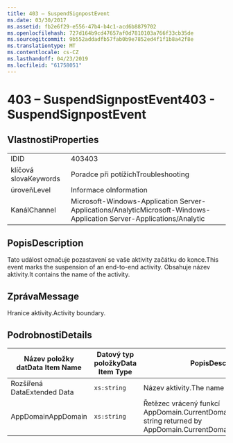 ```yaml
---
title: 403 – SuspendSignpostEvent
ms.date: 03/30/2017
ms.assetid: fb2e6f29-e556-47b4-b4c1-acd6b8879702
ms.openlocfilehash: 727d164b9cd47657af0d7810103a766f33cb35de
ms.sourcegitcommit: 9b552addadfb57fab0b9e7852ed4f1f1b8a42f8e
ms.translationtype: MT
ms.contentlocale: cs-CZ
ms.lasthandoff: 04/23/2019
ms.locfileid: "61758051"
---
```

# <a name="403---suspendsignpostevent"></a><span data-ttu-id="c3527-102">403 – SuspendSignpostEvent</span><span class="sxs-lookup"><span data-stu-id="c3527-102">403 - SuspendSignpostEvent</span></span>
## <a name="properties"></a><span data-ttu-id="c3527-103">Vlastnosti</span><span class="sxs-lookup"><span data-stu-id="c3527-103">Properties</span></span>  
  
|||  
|-|-|  
|<span data-ttu-id="c3527-104">ID</span><span class="sxs-lookup"><span data-stu-id="c3527-104">ID</span></span>|<span data-ttu-id="c3527-105">403</span><span class="sxs-lookup"><span data-stu-id="c3527-105">403</span></span>|  
|<span data-ttu-id="c3527-106">klíčová slova</span><span class="sxs-lookup"><span data-stu-id="c3527-106">Keywords</span></span>|<span data-ttu-id="c3527-107">Poradce při potížích</span><span class="sxs-lookup"><span data-stu-id="c3527-107">Troubleshooting</span></span>|  
|<span data-ttu-id="c3527-108">úroveň</span><span class="sxs-lookup"><span data-stu-id="c3527-108">Level</span></span>|<span data-ttu-id="c3527-109">Informace o</span><span class="sxs-lookup"><span data-stu-id="c3527-109">Information</span></span>|  
|<span data-ttu-id="c3527-110">Kanál</span><span class="sxs-lookup"><span data-stu-id="c3527-110">Channel</span></span>|<span data-ttu-id="c3527-111">Microsoft-Windows-Application Server-Applications/Analytic</span><span class="sxs-lookup"><span data-stu-id="c3527-111">Microsoft-Windows-Application Server-Applications/Analytic</span></span>|  
  
## <a name="description"></a><span data-ttu-id="c3527-112">Popis</span><span class="sxs-lookup"><span data-stu-id="c3527-112">Description</span></span>  
 <span data-ttu-id="c3527-113">Tato událost označuje pozastavení se vaše aktivity začátku do konce.</span><span class="sxs-lookup"><span data-stu-id="c3527-113">This event marks the suspension of an end-to-end activity.</span></span> <span data-ttu-id="c3527-114">Obsahuje název aktivity.</span><span class="sxs-lookup"><span data-stu-id="c3527-114">It contains the name of the activity.</span></span>  
  
## <a name="message"></a><span data-ttu-id="c3527-115">Zpráva</span><span class="sxs-lookup"><span data-stu-id="c3527-115">Message</span></span>  
 <span data-ttu-id="c3527-116">Hranice aktivity.</span><span class="sxs-lookup"><span data-stu-id="c3527-116">Activity boundary.</span></span>  
  
## <a name="details"></a><span data-ttu-id="c3527-117">Podrobnosti</span><span class="sxs-lookup"><span data-stu-id="c3527-117">Details</span></span>  
  
|<span data-ttu-id="c3527-118">Název položky dat</span><span class="sxs-lookup"><span data-stu-id="c3527-118">Data Item Name</span></span>|<span data-ttu-id="c3527-119">Datový typ položky</span><span class="sxs-lookup"><span data-stu-id="c3527-119">Data Item Type</span></span>|<span data-ttu-id="c3527-120">Popis</span><span class="sxs-lookup"><span data-stu-id="c3527-120">Description</span></span>|  
|--------------------|--------------------|-----------------|  
|<span data-ttu-id="c3527-121">Rozšířená Data</span><span class="sxs-lookup"><span data-stu-id="c3527-121">Extended Data</span></span>|`xs:string`|<span data-ttu-id="c3527-122">Název aktivity.</span><span class="sxs-lookup"><span data-stu-id="c3527-122">The name of the activity.</span></span>|  
|<span data-ttu-id="c3527-123">AppDomain</span><span class="sxs-lookup"><span data-stu-id="c3527-123">AppDomain</span></span>|`xs:string`|<span data-ttu-id="c3527-124">Řetězec vrácený funkcí AppDomain.CurrentDomain.FriendlyName.</span><span class="sxs-lookup"><span data-stu-id="c3527-124">The string returned by AppDomain.CurrentDomain.FriendlyName.</span></span>|

